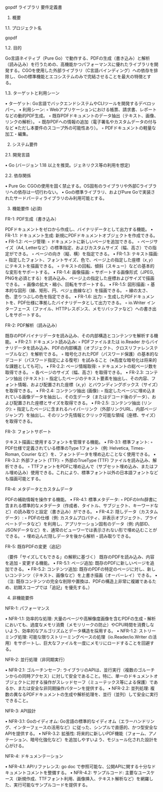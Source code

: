 gopdf ライブラリ 要件定義書


1. 概要


1.1. プロジェクト名

gopdf

1.2. 目的

Go言語ネイティブ（Pure Go）で動作する、PDFの生成（書き込み）と解析（読み込み）を行うための、高機能かつパフォーマンスに優れたライブラリを開発する。CGOを使用した外部ライブラリ（C言語バインディング）への依存を排除し、Goの標準機能とエコシステムのみで完結させることを最大の特徴とする。

1.3. ターゲットと利用シーン

• ターゲット: Go言語でバックエンドシステムやCLIツールを開発するデベロッパー。
• 利用シーン:
    ◦ Webアプリケーションにおける帳票、請求書、レポートなどの動的PDF生成。
    ◦ 既存PDFドキュメントのデータ抽出（テキスト、画像、リンクの解析）。
    ◦ 既存PDFへの情報の追加（電子署名やカスタムデータの付与など ※ただし本要件のスコープ外の可能性あり）。
    ◦ PDFドキュメントの軽量な加工・編集。

2. システム要件


2.1. 開発言語

• Go (バージョン 1.18 以上を推奨。ジェネリクス等の利用を想定)

2.2. 依存関係

• Pure Go: CGOの使用を固く禁止する。OS固有のライブラリや外部Cライブラリへの依存は一切行わない。
• Goの標準ライブラリ、およびPure Goで実装されたサードパーティライブラリのみ利用可能とする。

3. 機能要件 (必須)


FR-1: PDF生成（書き込み）

PDFドキュメントをゼロから作成し、バイナリデータとして出力する機能。
• FR-1.1: ドキュメント生成: 新規にPDFドキュメントオブジェクトを作成できる。
• FR-1.2: ページ管理:
    ◦ ドキュメントに新しいページを追加できる。
    ◦ ページサイズ（A4, Letterなど）の標準指定、およびカスタムサイズ（幅、高さ）での指定ができる。
    ◦ ページの向き（縦、横）を指定できる。
• FR-1.3: テキスト描画:
    ◦ 指定したフォント、フォントサイズ、色で、ページ上の指定した座標（$x, y$）にテキストを描画できる。
    ◦ テキストの回転、傾斜（スキュー）などの基本的な変形をサポートする。
• FR-1.4: 画像描画:
    ◦ サポートする画像形式（JPEG, PNGを必須とする）を読み込み、ページ上の指定した座標およびサイズで描画できる。
    ◦ 画像の拡大・縮小、回転をサポートする。
• FR-1.5: 図形描画:
    ◦ 基本的な図形（線、矩形、円、ベジェ曲線など）を描画できる。
    ◦ 線の太さ、色、塗りつぶしの色を指定できる。
• FR-1.6: 出力:
    ◦ 生成したPDFドキュメントを、PDF仕様に準拠したバイナリデータとして出力できる。
    ◦ io.Writer インターフェース（ファイル、HTTPレスポンス、メモリバッファなど）への書き出しをサポートする。

FR-2: PDF解析（読み込み）

既存のPDFバイナリデータを読み込み、その内部構造とコンテンツを解析する機能。
• FR-2.1: ドキュメント読み込み:
    ◦ PDFファイルまたは io.Reader からバイナリデータを読み込み、PDFの内部構造（オブジェクト、クロスリファレンステーブルなど）を解析できる。
    ◦ 暗号化されたPDF（パスワード保護）の基本的なデコード（パスワード指定による復号）を試みること（※高度な暗号化は将来的な課題としても可）。
• FR-2.2: ページ情報取得:
    ◦ ドキュメントの総ページ数を取得できる。
    ◦ 各ページのサイズ（幅、高さ）を取得できる。
• FR-2.3: コンテンツ抽出 (テキスト):
    ◦ 指定したページのテキスト要素を抽出し、その内容、フォント情報、および配置された座標（$x, y$）とバウンディングボックス（サイズ）を取得できる。
• FR-2.4: コンテンツ抽出 (画像):
    ◦ 指定したページに埋め込まれている画像データを抽出し、その生データ（またはデコード後のデータ）、および配置された座標とサイズを取得できる。
• FR-2.5: コンテンツ抽出 (リンク):
    ◦ 指定したページに含まれるハイパーリンク（外部リンクURL、内部ページジャンプ）を抽出し、そのリンク先情報とクリック可能な領域（座標、サイズ）を取得できる。

FR-3: フォントサポート

テキスト描画に使用するフォントを管理する機能。
• FR-3.1: 標準フォント:
    ◦ PDF仕様で定義されている標準のType 1フォント（例: Helvetica, Times-Roman, Courier など）を、フォントデータを埋め込むことなく使用できる。
• FR-3.2: 外部フォント (TTF):
    ◦ 外部のTrueType (TTF) ファイルを読み込み、解析できる。
    ◦ TTFフォントをPDFに埋め込んで（サブセット埋め込み、またはフル埋め込み）使用できる。これにより、標準フォント以外の日本語フォントなども描画可能とする。

FR-4: メタデータとカスタムデータ

PDFの補助情報を操作する機能。
• FR-4.1: 標準メタデータ:
    ◦ PDFのInfo辞書に含まれる標準的なメタデータ（作成者、タイトル、サブジェクト、キーワードなど）の読み取りと設定（書き込み）ができる。
• FR-4.2: 隠しデータ（カスタムデータ）:
    ◦ PDFの仕様（例: カスタムプロパティ、非表示オブジェクト、プライベートデータなど）を利用し、アプリケーション固有のデータ（例: 内部ID、JSONデータなど）を、通常のビューワーでは表示されない形で埋め込むことができる。
    ◦ 埋め込んだ隠しデータを後から解析・読み取りできる。

FR-5: 既存PDFの変更（追記）

（要件「サイズしてもできる」の解釈に基づく）
既存のPDFを読み込み、内容を追加・変更する機能。
• FR-5.1: ページ追加: 既存のPDFに新しいページを追加できる。
• FR-5.2: コンテンツ追加: 既存のPDFの特定のページに対し、新しいコンテンツ（テキスト、画像など）を上書き描画（オーバーレイ）できる。
• （注: 既存コンテンツの完全な削除や置換は、PDFの構造上非常に複雑であるため、初期スコープでは「追記」を優先する。）

4. 非機能要件


NFR-1: パフォーマンス

• NFR-1.1: 効率的な処理: 大量のページや高解像度画像を含むPDFの生成・解析においても、過度なメモリ消費（メモリリークの防止）やCPU時間を消費しないよう、効率的なアルゴリズムとデータ構造を採用する。
• NFR-1.2: ストリーミング処理: 可能な限りストリーミングベースの処理（io.Reader/io.Writer の活用）をサポートし、巨大なファイルを一度にメモリにロードすることを回避する。

NFR-2: 並行処理（非同期実行）

• NFR-2.1: ゴルーチンセーフ: ライブラリのAPIは、並行実行（複数のゴルーチンからの同時アクセス）に対して安全であること。特に、単一のドキュメントオブジェクトに対する操作がスレッドセーフ（ミューテックス等による保護）であるか、または安全な非同期操作パターンを提供する。
• NFR-2.2: 並列処理: 複数の異なるPDFドキュメントの生成や解析処理を、並行（並列）して安全に実行できること。

NFR-3: API設計

• NFR-3.1: Goのイディオム: Go言語の標準的なイディオム（エラーハンドリング、インターフェースの活用など）に従った、シンプルで直感的、かつ型安全なAPIを提供する。
• NFR-3.2: 拡張性: 将来的に新しいPDF機能（フォーム、アノテーション、暗号化強化など）を追加しやすいよう、モジュール化された設計を心がける。

NFR-4: ドキュメンテーション

• NFR-4.1: APIリファレンス: go doc で参照可能な、公開APIに関する十分なドキュメントコメントを整備する。
• NFR-4.2: サンプルコード: 主要なユースケース（新規作成、TTFフォント利用、画像挿入、テキスト解析など）を網羅した、実行可能なサンプルコードを提供する。
